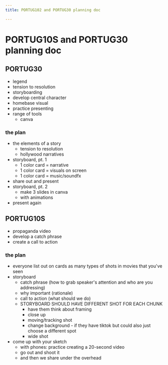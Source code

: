 ```yaml
---
title: PORTUG102 and PORTUG30 planning doc

---
```


# PORTUG10S and PORTUG30 planning doc

## PORTUG30
* legend
* tension to resolution
* storyboarding
* develop central character
* homebase visual
* practice presenting
* range of tools
    * canva


### the plan
* the elements of a story
    * tension to resolution
    * hollywood narratives 
* storyboard, pt. 1
    * 1 color card = narrative
    * 1 color card = visuals on screen
    * 1 color card = music/soundfx
* share out and present
* storyboard, pt. 2
    * make 3 slides in canva
    * with animations
* present again


## PORTUG10S
* propaganda video
* develop a catch phrase
* create a call to action

### the plan
* everyone list out on cards as many types of shots in movies that you've seen
* storyboard
    * catch phrase (how to grab speaker's attention and who are you addressing)
    * why important (rationale)
    * call to action (what should we do)
    * STORYBOARD SHOULD HAVE DIFFERENT SHOT FOR EACH CHUNK
        * have them think about framing
        * close up
        * moving/tracking shot
        * change background - if they have tiktok but could also just choose a different spot
        * wide shot
* come up with your sketch
    * with phones: practice creating a 20-second video
    * go out and shoot it
    * and then we share under the overhead
